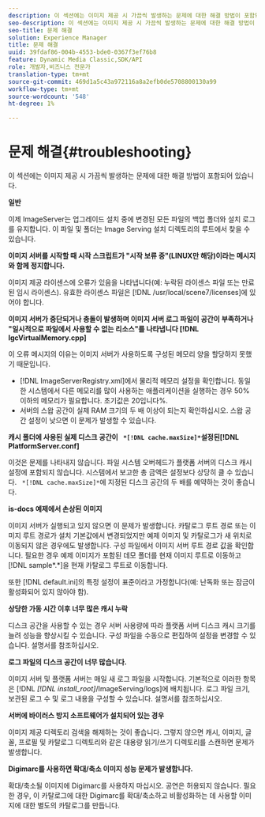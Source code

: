 ```yaml
---
description: 이 섹션에는 이미지 제공 시 가끔씩 발생하는 문제에 대한 해결 방법이 포함되어 있습니다.
seo-description: 이 섹션에는 이미지 제공 시 가끔씩 발생하는 문제에 대한 해결 방법이 포함되어 있습니다.
seo-title: 문제 해결
solution: Experience Manager
title: 문제 해결
uuid: 39fdaf86-004b-4553-bde0-0367f3ef76b8
feature: Dynamic Media Classic,SDK/API
role: 개발자,비즈니스 전문가
translation-type: tm+mt
source-git-commit: 469d1a5c43a972116a8a2efb0de5708800130a99
workflow-type: tm+mt
source-wordcount: '548'
ht-degree: 1%

---
```



# 문제 해결{#troubleshooting}

이 섹션에는 이미지 제공 시 가끔씩 발생하는 문제에 대한 해결 방법이 포함되어 있습니다.

**일반**

이제 ImageServer는 업그레이드 설치 중에 변경된 모든 파일의 백업 폴더와 설치 로그를 유지합니다. 이 파일 및 폴더는 Image Serving 설치 디렉토리의 루트에서 찾을 수 있습니다.

**이미지 서버를 시작할 때 시작 스크립트가 &quot;시작 보류 중&quot;(LINUX만 해당)이라는 메시지와 함께 정지합니다.**

이미지 제공 라이센스에 오류가 있음을 나타냅니다(예: 누락된 라이센스 파일 또는 만료된 임시 라이센스). 유효한 라이센스 파일은 [!DNL /usr/local/scene7/licenses]에 있어야 합니다.

**이미지 서버가 중단되거나 충돌이 발생하며 이미지 서버 로그 파일이 공간이 부족하거나 &quot;일시적으로 파일에서 사용할 수 없는 리소스&quot;를 나타냅니다  [!DNL IgcVirtualMemory.cpp]**

이 오류 메시지의 이유는 이미지 서버가 사용하도록 구성된 메모리 양을 할당하지 못했기 때문입니다.

* [!DNL ImageServerRegistry.xml]에서 물리적 메모리 설정을 확인합니다. 동일한 시스템에서 다른 메모리를 많이 사용하는 애플리케이션을 실행하는 경우 50% 이하의 메모리가 필요합니다. 초기값은 20입니다%.
* 서버의 스왑 공간이 실제 RAM 크기의 두 배 이상이 되는지 확인하십시오. 스왑 공간 설정이 낮으면 이 문제가 발생할 수 있습니다.

**캐시 폴더에 사용된 실제 디스크 공간이  ` *[!DNL cache.maxSize]*`설정된[!DNL PlatformServer.conf]**

이것은 문제를 나타내지 않습니다. 파일 시스템 오버헤드가 플랫폼 서버의 디스크 캐시 설정에 포함되지 않습니다. 시스템에서 보고한 총 금액은 설정보다 상당히 클 수 있습니다. ` *[!DNL cache.maxSize]*`에 지정된 디스크 공간의 두 배를 예약하는 것이 좋습니다.

**is-docs 예제에서 손상된 이미지**

이미지 서버가 실행되고 있지 않으면 이 문제가 발생합니다. 카탈로그 루트 경로 또는 이미지 루트 경로가 설치 기본값에서 변경되었지만 예제 이미지 및 카탈로그가 새 위치로 이동되지 않은 경우에도 발생합니다. 구성 파일에서 이미지 서버 루트 경로 값을 확인합니다. 필요한 경우 예제 이미지가 포함된 데모 폴더를 현재 이미지 루트로 이동하고 [!DNL sample*.*]을 현재 카탈로그 루트로 이동합니다.

또한 [!DNL default.ini]의 특정 설정이 표준이라고 가정합니다(예: 난독화 또는 잠금이 활성화되어 있지 않아야 함).

**상당한 가동 시간 이후 너무 많은 캐시 누락**

디스크 공간을 사용할 수 있는 경우 서버 사용량에 따라 플랫폼 서버 디스크 캐시 크기를 늘려 성능을 향상시킬 수 있습니다. 구성 파일을 수동으로 편집하여 설정을 변경할 수 있습니다. 설명서를 참조하십시오.

**로그 파일의 디스크 공간이 너무 많습니다.**

이미지 서버 및 플랫폼 서버는 매일 새 로그 파일을 시작합니다. 기본적으로 이러한 항목은 [!DNL *[!DNL install_root]*/ImageServing/logs]에 배치됩니다. 로그 파일 크기, 보관된 로그 수 및 로그 내용을 구성할 수 있습니다. 설명서를 참조하십시오.

**서버에 바이러스 방지 소프트웨어가 설치되어 있는 경우**

이미지 제공 디렉토리 검색을 해제하는 것이 좋습니다. 그렇지 않으면 캐시, 이미지, 글꼴, 프로필 및 카탈로그 디렉토리와 같은 대용량 읽기/쓰기 디렉토리를 스캔하면 문제가 발생합니다.

**Digimarc를 사용하면 확대/축소 이미지 성능 문제가 발생합니다.**

확대/축소될 이미지에 Digimarc를 사용하지 마십시오. 공연은 허용되지 않습니다. 필요한 경우, 이 카탈로그에 대한 Digimarc를 확대/축소하고 비활성화하는 데 사용할 이미지에 대한 별도의 카탈로그를 만듭니다.
